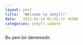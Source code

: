 ```yaml
---
layout: post
title:  "Welcome to Jekyll!"
date:   2021-01-14 03:52:17 +0300
categories: jekyll update
---
```



Bu yeni bir denemedir.
